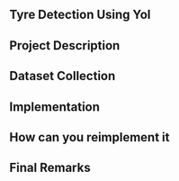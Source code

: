 ## Tyre Detection Using Yol
## Project Description
## Dataset Collection
## Implementation
## How can you reimplement it
## Final Remarks


